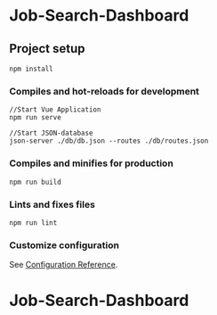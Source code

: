 # Job-Search-Dashboard

## Project setup
```
npm install
```

### Compiles and hot-reloads for development
```
//Start Vue Application
npm run serve

//Start JSON-database
json-server ./db/db.json --routes ./db/routes.json

```

### Compiles and minifies for production
```
npm run build
```

### Lints and fixes files
```
npm run lint
```

### Customize configuration
See [Configuration Reference](https://cli.vuejs.org/config/).
# Job-Search-Dashboard
